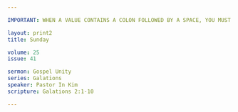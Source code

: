 ```yaml
---

IMPORTANT: WHEN A VALUE CONTAINS A COLON FOLLOWED BY A SPACE, YOU MUST USE &#58;

layout: print2
title: Sunday

volume: 25
issue: 41

sermon: Gospel Unity
series: Galations
speaker: Pastor In Kim
scripture: Galations 2:1-10

---
```

